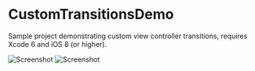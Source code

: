CustomTransitionsDemo
=====================

Sample project demonstrating custom view controller transitions, requires Xcode 6 and iOS 8 (or higher).

 ![Screenshot](http://i.imgur.com/gdqHSm6.png?1)
 ![Screenshot](http://i.imgur.com/gEgZF5K.png?1)
